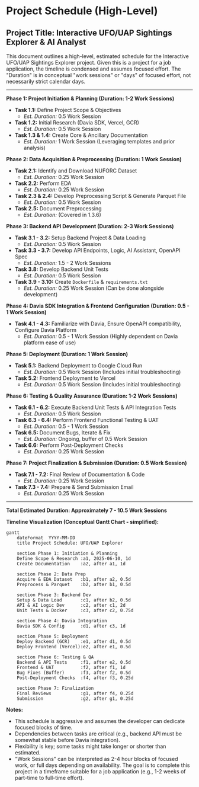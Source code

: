 # Project Schedule (High-Level)
## Project Title: Interactive UFO/UAP Sightings Explorer & AI Analyst

This document outlines a high-level, estimated schedule for the Interactive UFO/UAP Sightings Explorer project. Given this is a project for a job application, the timeline is condensed and assumes focused effort. The "Duration" is in conceptual "work sessions" or "days" of focused effort, not necessarily strict calendar days.

---

**Phase 1: Project Initiation & Planning (Duration: 1-2 Work Sessions)**
*   **Task 1.1:** Define Project Scope & Objectives
    *   *Est. Duration:* 0.5 Work Session
*   **Task 1.2:** Initial Research (Davia SDK, Vercel, GCR)
    *   *Est. Duration:* 0.5 Work Session
*   **Task 1.3 & 1.4:** Create Core & Ancillary Documentation
    *   *Est. Duration:* 1 Work Session (Leveraging templates and prior analysis)

**Phase 2: Data Acquisition & Preprocessing (Duration: 1 Work Session)**
*   **Task 2.1:** Identify and Download NUFORC Dataset
    *   *Est. Duration:* 0.25 Work Session
*   **Task 2.2:** Perform EDA
    *   *Est. Duration:* 0.25 Work Session
*   **Task 2.3 & 2.4:** Develop Preprocessing Script & Generate Parquet File
    *   *Est. Duration:* 0.5 Work Session
*   **Task 2.5:** Document Preprocessing
    *   *Est. Duration:* (Covered in 1.3.6)

**Phase 3: Backend API Development (Duration: 2-3 Work Sessions)**
*   **Task 3.1 - 3.2:** Setup Backend Project & Data Loading
    *   *Est. Duration:* 0.5 Work Session
*   **Task 3.3 - 3.7:** Develop API Endpoints, Logic, AI Assistant, OpenAPI Spec
    *   *Est. Duration:* 1.5 - 2 Work Sessions
*   **Task 3.8:** Develop Backend Unit Tests
    *   *Est. Duration:* 0.5 Work Session
*   **Task 3.9 - 3.10:** Create `Dockerfile` & `requirements.txt`
    *   *Est. Duration:* 0.25 Work Session (Can be done alongside development)

**Phase 4: Davia SDK Integration & Frontend Configuration (Duration: 0.5 - 1 Work Session)**
*   **Task 4.1 - 4.3:** Familiarize with Davia, Ensure OpenAPI compatibility, Configure Davia Platform
    *   *Est. Duration:* 0.5 - 1 Work Session (Highly dependent on Davia platform ease of use)

**Phase 5: Deployment (Duration: 1 Work Session)**
*   **Task 5.1:** Backend Deployment to Google Cloud Run
    *   *Est. Duration:* 0.5 Work Session (Includes initial troubleshooting)
*   **Task 5.2:** Frontend Deployment to Vercel
    *   *Est. Duration:* 0.5 Work Session (Includes initial troubleshooting)

**Phase 6: Testing & Quality Assurance (Duration: 1-2 Work Sessions)**
*   **Task 6.1 - 6.2:** Execute Backend Unit Tests & API Integration Tests
    *   *Est. Duration:* 0.5 Work Session
*   **Task 6.3 - 6.4:** Perform Frontend Functional Testing & UAT
    *   *Est. Duration:* 0.5 - 1 Work Session
*   **Task 6.5:** Document Bugs, Iterate & Fix
    *   *Est. Duration:* Ongoing, buffer of 0.5 Work Session
*   **Task 6.6:** Perform Post-Deployment Checks
    *   *Est. Duration:* 0.25 Work Session

**Phase 7: Project Finalization & Submission (Duration: 0.5 Work Session)**
*   **Task 7.1 - 7.2:** Final Review of Documentation & Code
    *   *Est. Duration:* 0.25 Work Session
*   **Task 7.3 - 7.4:** Prepare & Send Submission Email
    *   *Est. Duration:* 0.25 Work Session

---

**Total Estimated Duration: Approximately 7 - 10.5 Work Sessions**

**Timeline Visualization (Conceptual Gantt Chart - simplified):**

```mermaid
gantt
    dateFormat  YYYY-MM-DD
    title Project Schedule: UFO/UAP Explorer

    section Phase 1: Initiation & Planning
    Define Scope & Research :a1, 2025-06-10, 1d
    Create Documentation    :a2, after a1, 1d

    section Phase 2: Data Prep
    Acquire & EDA Dataset   :b1, after a2, 0.5d
    Preprocess & Parquet    :b2, after b1, 0.5d

    section Phase 3: Backend Dev
    Setup & Data Load       :c1, after b2, 0.5d
    API & AI Logic Dev      :c2, after c1, 2d
    Unit Tests & Docker     :c3, after c2, 0.75d

    section Phase 4: Davia Integration
    Davia SDK & Config      :d1, after c3, 1d

    section Phase 5: Deployment
    Deploy Backend (GCR)    :e1, after d1, 0.5d
    Deploy Frontend (Vercel):e2, after e1, 0.5d

    section Phase 6: Testing & QA
    Backend & API Tests     :f1, after e2, 0.5d
    Frontend & UAT          :f2, after f1, 1d
    Bug Fixes (Buffer)      :f3, after f2, 0.5d
    Post-Deployment Checks  :f4, after f3, 0.25d

    section Phase 7: Finalization
    Final Reviews           :g1, after f4, 0.25d
    Submission              :g2, after g1, 0.25d
```

**Notes:**
*   This schedule is aggressive and assumes the developer can dedicate focused blocks of time.
*   Dependencies between tasks are critical (e.g., backend API must be somewhat stable before Davia integration).
*   Flexibility is key; some tasks might take longer or shorter than estimated.
*   "Work Sessions" can be interpreted as 2-4 hour blocks of focused work, or full days depending on availability. The goal is to complete this project in a timeframe suitable for a job application (e.g., 1-2 weeks of part-time to full-time effort).
